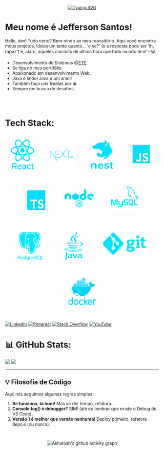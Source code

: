 <div align="center">
  
 [![Typing SVG](https://readme-typing-svg.herokuapp.com?font=Rock+Salt&size=50&pause=1000&color=00D8FF&width=1000&height=100&center=true&lines=Hello+Nobles!+%F0%9F%91%8B;Full-Stack+Web+Developer.+%E2%99%A8%EF%B8%8F;Let's+code+together%3F+%F0%9F%A7%A0%F0%9F%A7%A9)](https://git.io/typing-svg)

</div>

#  Meu nome é Jefferson Santos!


Hello, dev! Tudo certo? Bem-vindo ao meu repositório. Aqui você encontra meus projetos, ideias um tanto quanto... 'e se?' (e a resposta pode ser 'ih, rapaz') e, claro, aqueles commits de última hora que todo mundo tem! ✨💻


- Desenvolvimento de Sistemas @<a href="https://www.escolatecnicalimoeiro.com.br/">ETE</a>.
- Se liga no meu <a href="https://jeffersondev.netlify.app">portifólio</a>.
- Apaixonado em desenvolvimento Web.
- Java é lindo! Java é um amor!
-  Também faço uns freelas por aí.
- Sempre em busca de desafios.
<br>
<br>

# Tech Stack:
<br>
<div align="center" style="display: flex; flex-wrap: wrap; justify-content: center; gap: 50px;"> <img src="https://raw.githubusercontent.com/jefferson-da-silva-santos/imagens-projetos/refs/heads/main/READMI/react.png" alt="React" width="80" height="100"/> <img src="https://raw.githubusercontent.com/jefferson-da-silva-santos/imagens-projetos/refs/heads/main/READMI/next.png" alt="Next.js" width="80" height="100"/> <img src="https://raw.githubusercontent.com/jefferson-da-silva-santos/imagens-projetos/refs/heads/main/READMI/nest.png" alt="NestJS" width="80" height="100"/> <img src="https://raw.githubusercontent.com/jefferson-da-silva-santos/imagens-projetos/refs/heads/main/READMI/js.png" alt="JavaScript" width="80" height="100"/> <img src="https://raw.githubusercontent.com/jefferson-da-silva-santos/imagens-projetos/refs/heads/main/READMI/ts.png" alt="TypeScript" width="80" height="100"/> <img src="https://raw.githubusercontent.com/jefferson-da-silva-santos/imagens-projetos/refs/heads/main/READMI/node.png" alt="Node.js" width="100" height="100"/> <img src="https://raw.githubusercontent.com/jefferson-da-silva-santos/imagens-projetos/refs/heads/main/READMI/mysql.png" alt="MySQL" width="100" height="90"/> <img src="https://raw.githubusercontent.com/jefferson-da-silva-santos/imagens-projetos/refs/heads/main/READMI/postgresql.png" alt="PostgreSQL" width="100" height="100"/> <img src="https://raw.githubusercontent.com/jefferson-da-silva-santos/imagens-projetos/refs/heads/main/READMI/java.png" alt="Java" width="80" height="100"/> <img src="https://raw.githubusercontent.com/jefferson-da-silva-santos/imagens-projetos/refs/heads/main/READMI/git.png" alt="Git" width="150" height="100"/> <img src="https://raw.githubusercontent.com/jefferson-da-silva-santos/imagens-projetos/refs/heads/main/READMI/docker.png" alt="Docker" width="100" height="100"/> </div>
<br>
<br>


[![LinkedIn](https://img.shields.io/badge/LinkedIn-%230077B5.svg?logo=linkedin&logoColor=white)](https://linkedin.com/in/jefferson-santos-a87b74277) [![Pinterest](https://img.shields.io/badge/Pinterest-%23E60023.svg?logo=Pinterest&logoColor=white)](https://pinterest.com/jeffrrwpg678) [![Stack Overflow](https://img.shields.io/badge/-Stackoverflow-FE7A16?logo=stack-overflow&logoColor=white)](https://stackoverflow.com/users/jefferson-santos) [![YouTube](https://img.shields.io/badge/YouTube-%23FF0000.svg?logo=YouTube&logoColor=white)](https://youtube.com/@@JeffersonDev-cv7su) 

# 📊 GitHub Stats:

![](https://github-readme-streak-stats.herokuapp.com/?user=jefferson&theme=radical&hide_border=false)
![](https://github-readme-stats.vercel.app/api/top-langs/?username=jefferson&theme=radical&hide_border=false&include_all_commits=true&count_private=true&layout=compact)

---
## 💡 Filosofia de Código

Aqui nós seguimos algumas regras simples:
1. **Se funciona, tá bom!** Mas se der tempo, refatora...
2. **Console.log() é debugger?** SIM! (até eu lembrar que existe o Debug do VS Code).
3. **Versão 1 é melhor que versão nenhuma!** Deploy primeiro, refatora depois (ou nunca).

<br>

<div align="center" >
   
![Ashutosh's github activity graph](https://ssr-contributions-svg.vercel.app/_/jefferson-da-silva-santos?chart=3dbar&gap=0.6&scale=2&flatten=2&animation=wave&animation_duration=1&animation_delay=0.05&animation_amplitude=20&animation_frequency=0.5&animation_wave_center=10_0&format=svg&weeks=30&theme=blue&dark=false) 

</div>

<br>




